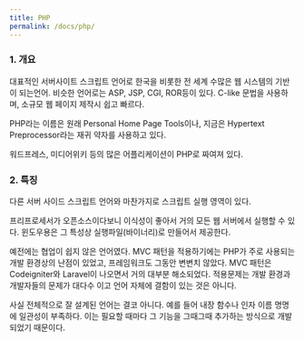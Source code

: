 ```yaml
---
title: PHP
permalink: /docs/php/
---
```


### 1. 개요

대표적인 서버사이트 스크립트 언어로 한국을 비롯한 전 세계 수많은 웹 시스템의 기반이 되는언어. 비슷한 언어로는 ASP, JSP, CGI, ROR등이 있다. C-like 문법을 사용하며, 소규모 웹 페이지 제작시 쉽고 빠르다.

PHP라는 이름은 원래 Personal Home Page Tools이나, 지금은 Hypertext Preprocessor라는 재귀 약자를 사용하고 있다.

워드프레스, 미디어위키 등의 많은 어플리케이션이 PHP로 짜여져 있다.

### 2. 특징

다른 서버 사이드 스크립트 언어와 마찬가지로 스크립트 실행 영역이 있다.

프리프로세서가 오픈소스이다보니 이식성이 좋아서 거의 모든 웹 서버에서 실행할 수 있다. 윈도우용은 그 특성상 실행파일(바이너리)로 만들어서 제공한다.

예전에는 협업이 쉽지 않은 언어였다. MVC 패턴을 적용하기에는 PHP가 주로 사용되는 개발 환경상의 난점이 있었고, 프레임워크도 그동안 변변치 않았다. MVC 패턴은 Codeigniter와 Laravel이 나오면서 거의 대부분 해소되었다. 적용문제는 개발 환경과 개발자들의 문제가 대다수 이고 언어 자체에 결함이 있는 것은 아니다.

사실 전체적으로 잘 설계된 언어는 결코 아니다. 예를 들어 내장 함수나 인자 이름 명명에 일관성이 부족하다. 이는 필요할 때마다 그 기능을 그때그때 추가하는 방식으로 개발되었기 때문이다.